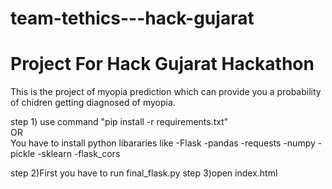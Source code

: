 # team-tethics---hack-gujarat
# Project For Hack Gujarat Hackathon
This is the project of myopia prediction which can provide you a probability of chidren getting diagnosed of myopia.

step 1) use command "pip install -r requirements.txt"   
OR  
You have to install python libararies like 
-Flask
-pandas
-requests
-numpy
-pickle
-sklearn
-flask_cors

step 2)First you have to run final_flask.py
step 3)open index.html

